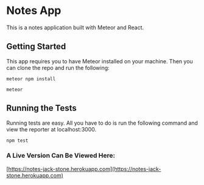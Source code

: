 # Notes App

This is a notes application built with Meteor and React.


## Getting Started

This app requires you to have Meteor installed on your machine. Then you can clone the repo and run the following:

```
meteor npm install
```

```
meteor
```


## Running the Tests

Running tests are easy. All you have to do is run the following command and view the reporter at localhost:3000.

```
npm test
```

### A Live Version Can Be Viewed Here:
[https://notes-jack-stone.herokuapp.com](https://notes-jack-stone.herokuapp.com)
